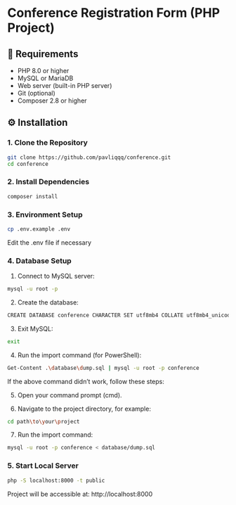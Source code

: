 # Conference Registration Form (PHP Project)

## 🧰 Requirements

- PHP 8.0 or higher
- MySQL or MariaDB
- Web server (built-in PHP server)
- Git (optional)
- Composer 2.8 or higher

## ⚙️ Installation

### 1. Clone the Repository

```bash
git clone https://github.com/pavliqqq/conference.git
cd conference
```

### 2. Install Dependencies

```bash
composer install
```

### 3. Environment Setup

```bash
cp .env.example .env
```
Edit the .env file if necessary

### 4. Database Setup

1) Connect to MySQL server:

```bash
mysql -u root -p
```

2) Create the database:

```bash
CREATE DATABASE conference CHARACTER SET utf8mb4 COLLATE utf8mb4_unicode_ci;
```

3) Exit MySQL:

```bash
exit
```

4) Run the import command (for PowerShell):

```bash
Get-Content .\database\dump.sql | mysql -u root -p conference
```

If the above command didn’t work, follow these steps:

5) Open your command prompt (cmd).

6) Navigate to the project directory, for example:

```bash
cd path\to\your\project
```

7) Run the import command:

```bash
mysql -u root -p conference < database/dump.sql
```

### 5. Start Local Server

```bash
php -S localhost:8000 -t public
```

Project will be accessible at:
http://localhost:8000